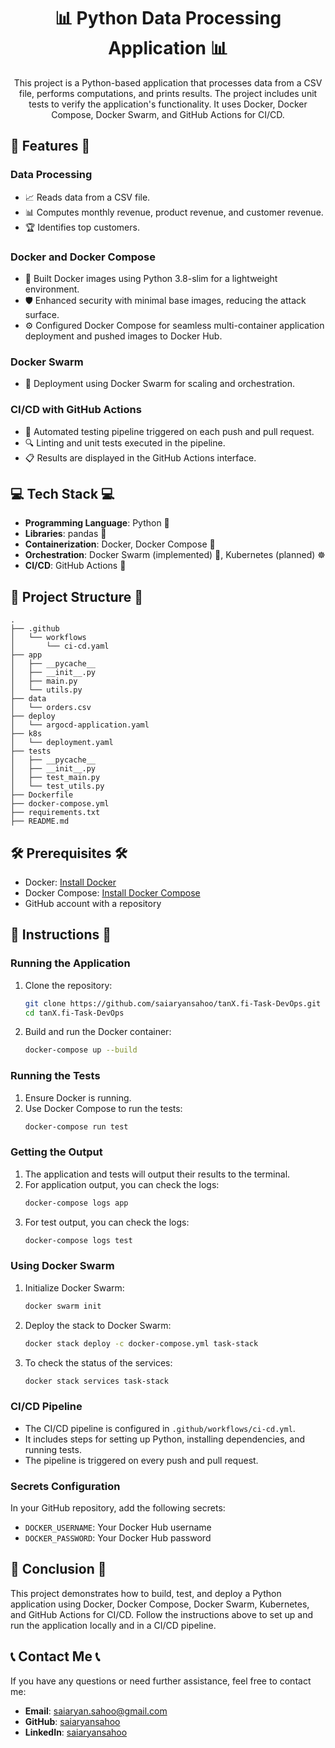 <div align="center">

# 📊 Python Data Processing Application 📊

This project is a Python-based application that processes data from a CSV file, performs computations, and prints results. The project includes unit tests to verify the application's functionality. It uses Docker, Docker Compose, Docker Swarm, and GitHub Actions for CI/CD.

</div>

## 🌟 Features 🌟

### Data Processing
- 📈 Reads data from a CSV file.
- 📊 Computes monthly revenue, product revenue, and customer revenue.
- 🏆 Identifies top customers.

### Docker and Docker Compose

- 🐳 Built Docker images using Python 3.8-slim for a lightweight environment.
- 🛡️ Enhanced security with minimal base images, reducing the attack surface.
- ⚙️ Configured Docker Compose for seamless multi-container application deployment and pushed images to Docker Hub.


### Docker Swarm
- 🐝 Deployment using Docker Swarm for scaling and orchestration.

### CI/CD with GitHub Actions
- 🤖 Automated testing pipeline triggered on each push and pull request.
- 🔍 Linting and unit tests executed in the pipeline.
- 📋 Results are displayed in the GitHub Actions interface.

## 💻 Tech Stack 💻
- **Programming Language**: Python 🐍
- **Libraries**: pandas 🐼
- **Containerization**: Docker, Docker Compose 🐳
- **Orchestration**: Docker Swarm (implemented) 🐝, Kubernetes (planned) ☸️
- **CI/CD**: GitHub Actions 🤖

## 📁 Project Structure 📁
```plaintext
.
├── .github
│   └── workflows
│       └── ci-cd.yaml
├── app
│   ├── __pycache__
│   ├── __init__.py
│   ├── main.py
│   └── utils.py
├── data
│   └── orders.csv
├── deploy
│   └── argocd-application.yaml
├── k8s
│   └── deployment.yaml
├── tests
│   ├── __pycache__
│   ├── __init__.py
│   ├── test_main.py
│   └── test_utils.py
├── Dockerfile
├── docker-compose.yml
├── requirements.txt
├── README.md

```

## 🛠️ Prerequisites 🛠️

* Docker: [Install Docker](https://docs.docker.com/get-docker/)
* Docker Compose: [Install Docker Compose](https://docs.docker.com/compose/install/)
* GitHub account with a repository

## 📜 Instructions 📜

### Running the Application
1. Clone the repository:
    ```sh
    git clone https://github.com/saiaryansahoo/tanX.fi-Task-DevOps.git
    cd tanX.fi-Task-DevOps
    ```
2. Build and run the Docker container:
    ```sh
    docker-compose up --build
    ```

### Running the Tests
1. Ensure Docker is running.
2. Use Docker Compose to run the tests:
    ```sh
    docker-compose run test
    ```

### Getting the Output
1. The application and tests will output their results to the terminal.
2. For application output, you can check the logs:
    ```sh
    docker-compose logs app
    ```
3. For test output, you can check the logs:
    ```sh
    docker-compose logs test
    ```

### Using Docker Swarm
1. Initialize Docker Swarm:
    ```sh
    docker swarm init
    ```
2. Deploy the stack to Docker Swarm:
    ```sh
    docker stack deploy -c docker-compose.yml task-stack
    ```
3. To check the status of the services:
    ```sh
    docker stack services task-stack
    ```

### CI/CD Pipeline
- The CI/CD pipeline is configured in `.github/workflows/ci-cd.yml`.
- It includes steps for setting up Python, installing dependencies, and running tests.
- The pipeline is triggered on every push and pull request.

### Secrets Configuration
In your GitHub repository, add the following secrets:

- `DOCKER_USERNAME`: Your Docker Hub username
- `DOCKER_PASSWORD`: Your Docker Hub password

## 🎯 Conclusion 🎯
This project demonstrates how to build, test, and deploy a Python application using Docker, Docker Compose, Docker Swarm, Kubernetes, and GitHub Actions for CI/CD. Follow the instructions above to set up and run the application locally and in a CI/CD pipeline.

## 📞 Contact Me 📞
If you have any questions or need further assistance, feel free to contact me:

- **Email**: [saiaryan.sahoo@gmail.com](mailto:saiaryan.sahoo@gmail.com)
- **GitHub**: [saiaryansahoo](https://github.com/saiaryansahoo)
- **LinkedIn**: [saiaryansahoo](https://www.linkedin.com/in/sai-aryan-sahoo-a890831aa/)
